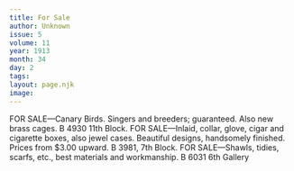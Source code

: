 ```yaml
---
title: For Sale
author: Unknown
issue: 5
volume: 11
year: 1913
month: 34
day: 2
tags:
layout: page.njk
image:
---
```

FOR SALE—Canary Birds. Singers and breeders; guaranteed. Also new brass cages. B 4930 11th Block.    FOR SALE—Inlaid, collar, glove, cigar and cigarette boxes, also jewel cases. Beautiful designs, handsomely finished. Prices from $3.00 upward. B 3981, 7th Block.    FOR SALE—Shawls, tidies, scarfs, etc., best materials and workmanship. B 6031 6th Gallery 


